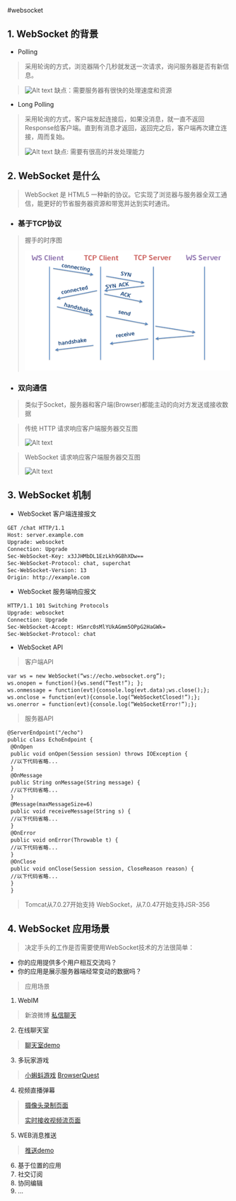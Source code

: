 #websocket

## 1. WebSocket 的背景
+ Polling
> 采用轮询的方式，浏览器隔个几秒就发送一次请求，询问服务器是否有新信息。

>![Alt text](http://img.blog.csdn.net/20130517151509160)
>缺点：需要服务器有很快的处理速度和资源
+ Long Polling
>采用轮询的方式，客户端发起连接后，如果没消息，就一直不返回Response给客户端。直到有消息才返回，返回完之后，客户端再次建立连接，周而复始。
>
>![Alt text](http://img.blog.csdn.net/20130517151612871)
> 缺点: 需要有很高的并发处理能力

## 2. WebSocket 是什么
> WebSocket 是 HTML5 一种新的协议。它实现了浏览器与服务器全双工通信，能更好的节省服务器资源和带宽并达到实时通讯。
+ ### 基于TCP协议
>握手的时序图
>
>![Alt text](https://raw.githubusercontent.com/laubrence/static/master/websocket.gif)
>
+ ### 双向通信
>类似于Socket，服务器和客户端(Browser)都能主动的向对方发送或接收数据

>传统 HTTP 请求响应客户端服务器交互图 
>
>![Alt text](http://www.ibm.com/developerworks/cn/java/j-lo-WebSocket/img001.jpg "传统 HTTP 请求响应客户端服务器交互图")

>WebSocket 请求响应客户端服务器交互图 
>
>![Alt text](http://www.ibm.com/developerworks/cn/java/j-lo-WebSocket/img002.jpg "WebSocket 请求响应客户端服务器交互图")



## 3. WebSocket 机制
+ WebSocket 客户端连接报文
```
GET /chat HTTP/1.1
Host: server.example.com
Upgrade: websocket
Connection: Upgrade
Sec-WebSocket-Key: x3JJHMbDL1EzLkh9GBhXDw==
Sec-WebSocket-Protocol: chat, superchat
Sec-WebSocket-Version: 13
Origin: http://example.com
```

+ WebSocket 服务端响应报文
```
HTTP/1.1 101 Switching Protocols
Upgrade: websocket
Connection: Upgrade
Sec-WebSocket-Accept: HSmrc0sMlYUkAGmm5OPpG2HaGWk=
Sec-WebSocket-Protocol: chat
```

+ WebSocket API
> 客户端API
```
var ws = new WebSocket(“ws://echo.websocket.org”);
ws.onopen = function(){ws.send(“Test!”); };
ws.onmessage = function(evt){console.log(evt.data);ws.close();};
ws.onclose = function(evt){console.log(“WebSocketClosed!”);};
ws.onerror = function(evt){console.log(“WebSocketError!”);};
```
>
>服务器API
```
@ServerEndpoint("/echo")
public class EchoEndpoint {
 @OnOpen
 public void onOpen(Session session) throws IOException {
 //以下代码省略...
 }
 @OnMessage
 public String onMessage(String message) {
 //以下代码省略...
 }
 @Message(maxMessageSize=6)
 public void receiveMessage(String s) {
 //以下代码省略...
 } 
 @OnError
 public void onError(Throwable t) {
 //以下代码省略...
 }
 @OnClose
 public void onClose(Session session, CloseReason reason) {
 //以下代码省略...
 } 
 }
```
> Tomcat从7.0.27开始支持 WebSocket，从7.0.47开始支持JSR-356

## 4. WebSocket 应用场景
> 决定手头的工作是否需要使用WebSocket技术的方法很简单：
+ 你的应用提供多个用户相互交流吗？
+ 你的应用是展示服务器端经常变动的数据吗？

> 应用场景
1. WebIM
> 新浪微博 [私信聊天](http://weibo.com/)
2. 在线聊天室 
> [聊天室demo](http://chat.workerman.net/)
3. 多玩家游戏
> [小蝌蚪游戏](http://kedou.workerman.net/)
> [BrowserQuest](http://browserquest.mozilla.org/)
4. 视频直播弹幕
> [摄像头录制页面](http://www.workerman.net/demos/live-camera/camera.html)
>
> [实时接收视频流页面](http://www.workerman.net/demos/live-camera/)
5. WEB消息推送
> [推送demo](http://www.workerman.net:2123/)
6. 基于位置的应用
7. 社交订阅
1. 协同编辑
1. ...
